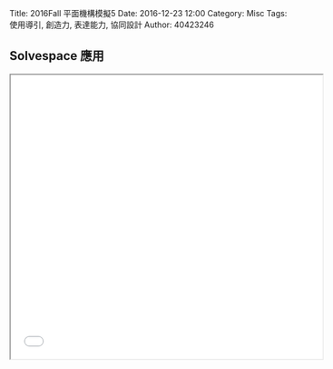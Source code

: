 Title: 2016Fall 平面機構模擬5
Date: 2016-12-23 12:00
Category: Misc
Tags: 使用導引, 創造力, 表達能力, 協同設計
Author: 40423246

## Solvespace 應用



<iframe src="./../data/W15.html" width="550"  height="500"/></iframe>


 

